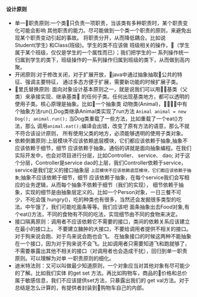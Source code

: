 #### 设计原则
- 单一职责原则:一个类只负责一项职责，当该类有多种职责时，某个职责变化可能会影响
其他职责的能力。尽可能做到一个类一个职责的原则，来避免出现某个职责变动引起的事故。
将职责分开，从而降低耦合。比如说Student(学生) 和Class(班级)。学生的类不应该做
班级相关的操作，（学生属于某个班级，仅仅是学生的一个属性而已）；我们把学生的一
系列操作统一归属到学生的类下，班级操作的一系列操作归属到班级的类下，从而做到高内聚。
- 开闭原则:对于修改关闭，对于扩展开放，java中通过抽象抽取公共的特征、强调主要特征，
通过多态方便于扩展，需要新功能的时候扩展子类。
- 里氏替换原则: 面向对象设计基本原则之一，就是说我们可以用基类（父类）来承接实现、继承基类
的任何子类。任何出现基类地方，都可以透明的使用子类。核心原理是抽象。比如一个抽象类
动物类(Animal)，中有个抽象方法run(),Dog类继承Animal类实现了run方法 `Animal animal =
new Dog(); animal.run();` 当Dog类重载了一些方法，比如重载了一个eat()方法，那么
调用`animal.eat();`编译会出错，改变了原有方法的语意，那么不就不符合该设计原则，
所有使用父类的地方，必须能够透明的使用子类对象。
- 依赖倒置原则:上层模块不应该依赖底层模块，它们都应该依赖于抽象,抽象不应该依赖于细节，细节
应该依赖于抽象。通俗的讲就是面向抽象编程。在我们实际开发中，也会对项目进行分层，比如Controller、 service、 dao;
对于这个分层，Controller是service dao的上层，我们Controller依赖于service，
service是我们定义的接口抽象层 `上层模块不应该依赖底层模块，它们都应该依赖于抽象`;抽象不应该依赖于细节，细节
应该依赖于抽象，在每个service我们会写相应的业务逻辑，从而每个抽象不依赖于细节（我们的实现），
细节依赖于抽象，实现的细节是由抽象层定义的。比如一个Person对象，一日三餐不可少，不吃会饿
hungry()，吃的种类也有很多，当然还会发掘很多类型的吃法。中午饿了，我们可能吃面条等等。我们应该吧
面条抽象出去Food对象,有个eat()方法，不同的食物有不同的吃法，实现细节由不同的食物来决定。
- 接口隔离原则：调用者不应该依赖它不需要的接口，类间的依赖关系应该建立在最小的接口上。
不要建立臃肿的大接口，不要给调用者提供不相关的接口。对于狗来说会跑、对于鸟来说会跑也会飞。
在抽象接口的时候这两种不能抽象在一个接口，因为对于狗来说不会飞。比如调用者只需要知道飞和跑就够了，
不需要暴露出其他不相关的接口（对调用者也会造成干扰），回归到单一职责原则。可以理解为对单
一职责原则的细化。
- 迪米特法则：又可以叫做最少知道原则，一个对象应当对其他对象有尽可能少的了解。比如我们实体
的get set 方法。再比如购物车，商品的价格和总价属于敏感信息，我们不应该提供set方法，只暴露出我们的
get val方法。对于总结是怎么计算的，有提供者封装到购物车自己的内部。
